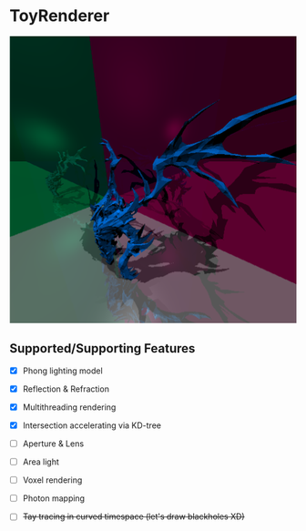 # ToyRenderer

![](https://github.com/monlie/ToyRenderer/blob/master/sf_color.png?raw=true)

## Supported/Supporting Features

- [x] Phong lighting model
- [x] Reflection & Refraction
- [x] Multithreading rendering
- [x] Intersection accelerating via KD-tree
- [ ] Aperture & Lens
- [ ] Area light
- [ ] Voxel rendering
- [ ] Photon mapping
- [ ] ~~Tay tracing in curved timespace (let's draw blackholes XD)~~

